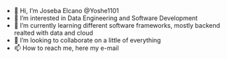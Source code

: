 - 👋 Hi, I’m Joseba Elcano @Yoshe1101
- 👀 I’m interested in Data Engineering and Software Development
- 🌱 I’m currently learning different software frameworks, mostly backend realted with data and cloud
- 💞️ I’m looking to collaborate on a little of everything
- 📫 How to reach me, here my e-mail
